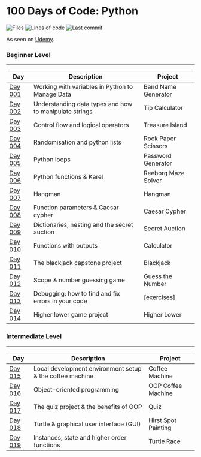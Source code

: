 # 100 Days of Code: Python

![Files](https://img.shields.io/github/directory-file-count/mfsuzigan/100_days_of_code_python)
![Lines of code](https://img.shields.io/tokei/lines/github/mfsuzigan/100_days_of_code_python)
![Last commit](https://img.shields.io/github/last-commit/mfsuzigan/100_days_of_code_python.svg)

As seen on [Udemy](https://www.udemy.com/course/100-days-of-code/).

### Beginner Level

___

| Day                | Description                                            | Project             |
|--------------------|--------------------------------------------------------|---------------------|
| [Day 001](/day001) | Working with variables in Python to Manage Data        | Band Name Generator |
| [Day 002](/day002) | Understanding data types and how to manipulate strings | Tip Calculator      |
| [Day 003](/day003) | Control flow and logical operators                     | Treasure Island     |
| [Day 004](/day004) | Randomisation and python lists                         | Rock Paper Scissors |
| [Day 005](/day005) | Python loops                                           | Password Generator  |
| [Day 006](/day006) | Python functions & Karel                               | Reeborg Maze Solver |
| [Day 007](/day007) | Hangman                                                | Hangman             |
| [Day 008](/day008) | Function parameters & Caesar cypher                    | Caesar Cypher       |
| [Day 009](/day009) | Dictionaries, nesting and the secret auction           | Secret Auction      |
| [Day 010](/day010) | Functions with outputs                                 | Calculator          |
| [Day 011](/day011) | The blackjack capstone project                         | Blackjack           |
| [Day 012](/day012) | Scope & number guessing game                           | Guess the Number    |
| [Day 013](/day013) | Debugging: how to find and fix errors in your code     | [exercises]         |
| [Day 014](/day014) | Higher lower game project                              | Higher Lower        |

### Intermediate Level

___

| Day                | Description                                              | Project             |
|--------------------|----------------------------------------------------------|---------------------|
| [Day 015](/day015) | Local development environment setup & the coffee machine | Coffee Machine      |
| [Day 016](/day016) | Object-oriented programming                              | OOP Coffee Machine  |
| [Day 017](/day017) | The quiz project & the benefits of OOP                   | Quiz                |
| [Day 018](/day018) | Turtle & graphical user interface (GUI)                  | Hirst Spot Painting |
| [Day 019](/day019) | Instances, state and higher order functions              | Turtle Race         |

